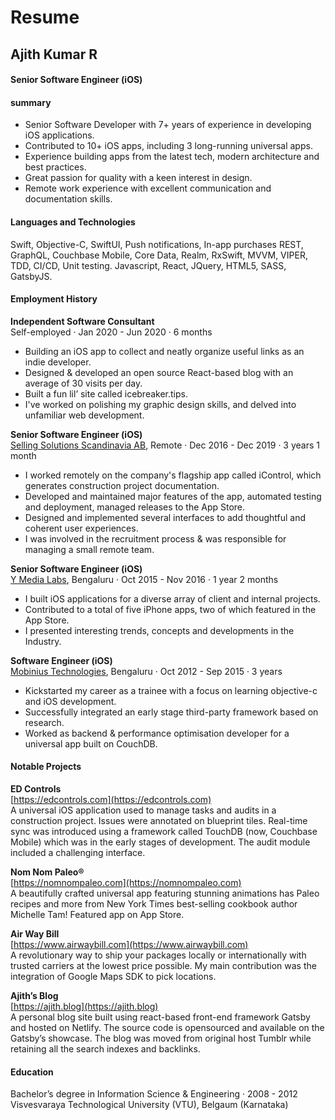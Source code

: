 # Resume

## Ajith Kumar R
#### Senior Software Engineer (iOS)

#### summary
- Senior Software Developer with 7+ years of experience in developing iOS applications.
- Contributed to 10+ iOS apps, including 3 long-running universal apps.
- Experience building apps from the latest tech, modern architecture and best practices.
- Great passion for quality with a keen interest in design.
- Remote work experience with excellent communication and documentation skills. 


#### Languages and Technologies
Swift, Objective-C, SwiftUI, Push notifications, In-app purchases
REST, GraphQL, Couchbase Mobile, Core Data, Realm, 
RxSwift, MVVM, VIPER, TDD, CI/CD, Unit testing.
Javascript, React, JQuery, HTML5, SASS, GatsbyJS.


#### Employment History
**Independent Software Consultant** <br/>
Self-employed  ·  Jan 2020 - Jun 2020  ·  6 months

- Building an iOS app to collect and neatly organize useful links as an indie developer.
- Designed & developed an open source React-based blog with an average of 30 visits per day.
- Built a fun lil’ site called icebreaker.tips.
- I've worked on polishing my graphic design skills, and delved into unfamiliar web development.

**Senior Software Engineer (iOS)** <br/>
[Selling Solutions Scandinavia AB](https://icontrolapp.se), Remote  ·  Dec 2016 - Dec 2019  ·  3 years 1 month

- I worked remotely on the company's flagship app called iControl, which generates construction project documentation.
- Developed and maintained major features of the app, automated testing and deployment, managed releases to the App Store.
- Designed and implemented several interfaces to add thoughtful and coherent user experiences.
- I was involved in the recruitment process & was responsible for managing a small remote team.

**Senior Software Engineer (iOS)** <br/>
[Y Media Labs](https://ymedialabs.com), Bengaluru  ·  Oct 2015 - Nov 2016  ·  1 year 2 months

- I built iOS applications for a diverse array of client and internal projects.
- Contributed to a total of five iPhone apps, two of which featured in the App Store.
- I presented interesting trends, concepts and developments in the Industry.

**Software Engineer (iOS)** <br/>
[Mobinius Technologies](https://mobinius.com), Bengaluru  ·  Oct 2012 - Sep 2015  ·  3 years

- Kickstarted my career as a trainee with a focus on learning objective-c and iOS development.
- Successfully integrated an early stage third-party framework based on research. 
- Worked as backend & performance optimisation developer for a universal app built on CouchDB.


#### Notable Projects
**ED Controls** <br/>
[https://edcontrols.com](https://edcontrols.com) <br/>
A universal iOS application used to manage tasks and audits in a construction project. Issues were annotated on blueprint tiles. Real-time sync was introduced using a framework called TouchDB (now, Couchbase Mobile) which was in the early stages of development. The audit module included a challenging interface.

**Nom Nom Paleo®** <br/>
[https://nomnompaleo.com](https://nomnompaleo.com) <br/>
A beautifully crafted universal app featuring stunning animations has Paleo recipes and more from New York Times best-selling cookbook author Michelle Tam! Featured app on App Store.

**Air Way Bill** <br/>
[https://www.airwaybill.com](https://www.airwaybill.com) <br/>
A revolutionary way to ship your packages locally or internationally with trusted carriers at the lowest price possible. My main contribution was the integration of Google Maps SDK to pick locations.

**Ajith’s Blog** <br/>
[https://ajith.blog](https://ajith.blog) <br/>
A personal blog site built using react-based front-end framework Gatsby and hosted on Netlify. The source code is opensourced and available on the Gatsby’s showcase. The blog was moved from original host Tumblr while retaining all the search indexes and backlinks.


#### Education
Bachelor’s degree in Information Science & Engineering  ·  2008 - 2012 <br/>
Visvesvaraya Technological University (VTU),  Belgaum (Karnataka)
